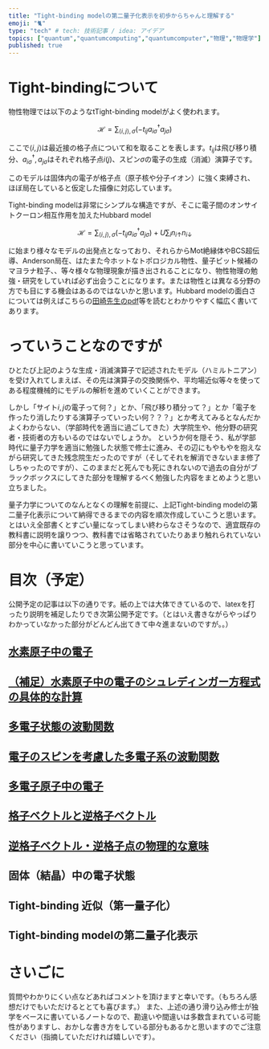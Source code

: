 ```yaml
---
title: "Tight-binding modelの第二量子化表示を初歩からちゃんと理解する"
emoji: "🐈"
type: "tech" # tech: 技術記事 / idea: アイデア
topics: ["quantum","quantumcomputing","quantumcomputer","物理","物理学"]
published: true
---
```

# Tight-bindingについて
物性物理では以下のようなtTight-binding modelがよく使われます。

$$
\mathcal{H} = \sum_{\left <i,j \right>,\sigma }\left( -t_{ij}a^\dagger_{i\sigma }a_{j\sigma }  \right) 
$$

ここで$\left<i,j \right>$は最近接の格子点について和を取ることを表します。$t_{ij}$は飛び移り積分、$a^\dagger_{i\sigma },a_{j\sigma }$はそれぞれ格子点$i(j)$、スピン$\sigma$の電子の生成（消滅）演算子です。

このモデルは固体内の電子が格子点（原子核や分子イオン）に強く束縛され、ほぼ局在していると仮定した描像に対応しています。

Tight-binding modelは非常にシンプルな構造ですが、そこに電子間のオンサイトクーロン相互作用を加えたHubbard model

$$
\mathcal{H} = \sum_{\left <i,j \right>,\sigma }\left( -t_{ij}a^\dagger_{i\sigma }a_{j\sigma }  \right)  + U\sum_in_{i\uparrow}n_{i\downarrow}
$$

に始まり様々なモデルの出発点となっており、それらからMot絶縁体やBCS超伝導、Anderson局在、はたまた今ホットなトポロジカル物性、量子ビット候補のマヨラナ粒子、、等々様々な物理現象が描き出されることになり、物性物理の勉強・研究をしていれば必ず出会うことになります。または物性とは異なる分野の方でも目にする機会はあるのではないかと思います。Hubbard modelの面白さについては例えばこちらの[田崎先生のpdf](https://www.gakushuin.ac.jp/~881791/pdf/KBHubbard.pdf)等を読むとわかりやすく幅広く書いてあります。


# っていうことなのですが
ひとたび上記のような生成・消滅演算子で記述されたモデル（ハミルトニアン）を受け入れてしまえば、その先は演算子の交換関係や、平均場近似等々を使ってある程度機械的にモデルの解析を進めていくことができます。

しかし「サイト$i,j$の電子って何？」とか、「飛び移り積分って？」とか「電子を作ったり消したりする演算子っていったい何？？？」とか考えてみるとなんだかよくわからない、（学部時代を適当に過ごしてきた）大学院生や、他分野の研究者・技術者の方もいるのではないでしょうか。
というか何を隠そう、私が学部時代に量子力学を適当に勉強した状態で修士に進み、その辺にもやもやを抱えながら研究してきた残念院生だったのですが（そしてそれを解消できないまま修了しちゃったのですが）、このままだと死んでも死にきれないので過去の自分がブラックボックスにしてきた部分を理解するべく勉強した内容をまとめようと思い立ちました。

量子力学についてのなんとなくの理解を前提に、上記Tight-binding modelの第二量子化表示について納得できるまでの内容を順次作成していこうと思います。とはいえ全部書くとすごい量になってしまい終わらなさそうなので、適宜既存の教科書に説明を譲りつつ、教科書では省略されていたりあまり触れられていない部分を中心に書いていこうと思っています。

# 目次（予定）
公開予定の記事は以下の通りです。紙の上では大体できているので、latexを打ったり説明を補足したりでき次第公開予定です。（とはいえ書きながらやっぱりわかっていなかった部分がどんどん出てきて中々進まないのですが。。）

## [水素原子中の電子](https://zenn.dev/ponzumai/articles/tight-binding-model-hydrogen-atom)
## [（補足）水素原子中の電子のシュレディンガー方程式の具体的な計算](https://zenn.dev/ponzumai/articles/appendix-hidrogen-atom)
## [多電子状態の波動関数](https://zenn.dev/ponzumai/articles/tight-binding-model-many-electron)
## [電子のスピンを考慮した多電子系の波動関数](https://zenn.dev/ponzumai/articles/tight-binding-model-spin)
## [多電子原子中の電子](https://zenn.dev/ponzumai/articles/tight-binding-model-many-electron-atom)
## [格子ベクトルと逆格子ベクトル](https://zenn.dev/ponzumai/articles/tight-binding-model-lattice-vec)
## [逆格子ベクトル・逆格子点の物理的な意味](https://zenn.dev/ponzumai/articles/tight-binding-model-reciprocal-lattice)
## 固体（結晶）中の電子状態
## Tight-binding 近似（第一量子化）
## Tight-binding modelの第二量子化表示

# さいごに
質問やわかりにくい点などあればコメントを頂けますと幸いです。（もちろん感想だけでもいただけるととても喜びます。）
また、上述の通り滑り込み修士が独学をベースに書いているノートなので、勘違いや間違いは多数含まれている可能性がありますし、おかしな書き方をしている部分もあるかと思いますのでご注意ください（指摘していただければ嬉しいです）。